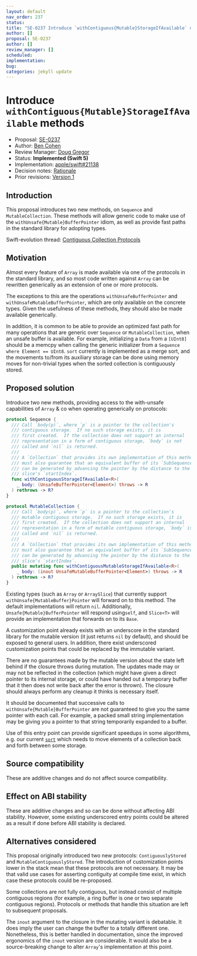 ```yaml
---
layout: default
nav_order: 237
status: 
title: "SE-0237 Introduce `withContiguous{Mutable}StorageIfAvailable` methods"
author: []
proposal: SE-0237
author: []
review_manager: []
scheduled: 
implementation: 
bug: 
categories: jekyll update
---
```


# Introduce `withContiguous{Mutable}StorageIfAvailable` methods

* Proposal: [SE-0237](0237-contiguous-collection.md)
* Author: [Ben Cohen](https://github.com/airspeedswift)
* Review Manager: [Doug Gregor](https://github.com/DougGregor)
* Status: **Implemented (Swift 5)**
* Implementation: [apple/swift#21138](https://github.com/apple/swift/pull/21138)
* Decision notes: [Rationale](https://forums.swift.org/t/accepted-with-modifications-se-0237-introduce-with-contiguous-mutable-storage-if-available-methods/18713)
* Prior revisions: [Version 1](https://github.com/apple/swift-evolution/commit/be787dee0732895d35e0aba8f2f69d1f310b4e99)

## Introduction

This proposal introduces two new methods, on `Sequence` and
`MutableCollection`. These methods will allow generic code to make use of the
`withUnsafe{Mutable}BufferPointer` idiom, as well as provide fast paths in the
standard library for adopting types.

Swift-evolution thread: [Contiguous Collection Protocols](https://forums.swift.org/t/contiguous-collection-protocols/17875)

## Motivation

Almost every feature of `Array` is made available via one of the protocols
in the standard library, and so most code written against `Array` can be
rewritten generically as an extension of one or more protocols.

The exceptions to this are the operations `withUnsafeBufferPointer` and
`withUnsafeMutableBufferPointer`, which are only available on the concrete
types. Given the usefulness of these methods, they should also be made
available generically.

In addition, it is common to be able to provide an optimized fast path 
for many operations that are generic over `Sequence` or `MutableCollection`,
when an unsafe buffer is available. For example, initializing a `Data` from
a `[UInt8]` should be a memcpy when calling the generic initializer
from a `Sequence where Element == UInt8`. `sort` currently is implemented
as a merge sort, and the movements to/from its auxiliary storage can be
done using memory moves for non-trivial types when the sorted collection
is contiguously stored.

## Proposed solution

Introduce two new methods, providing access to the with-unsafe
capabilities of `Array` & co when operating generically
on protocols:

```swift
protocol Sequence {
  /// Call `body(p)`, where `p` is a pointer to the collection's
  /// contiguous storage.  If no such storage exists, it is
  /// first created.  If the collection does not support an internal
  /// representation in a form of contiguous storage, `body` is not
  /// called and `nil` is returned.
  ///
  /// A `Collection` that provides its own implementation of this method
  /// must also guarantee that an equivalent buffer of its `SubSequence` 
  /// can be generated by advancing the pointer by the distance to the
  /// slice's `startIndex`.
  func withContiguousStorageIfAvailable<R>(
    _ body: (UnsafeBufferPointer<Element>) throws -> R
  ) rethrows -> R?
}

protocol MutableCollection {
  /// Call `body(p)`, where `p` is a pointer to the collection's
  /// mutable contiguous storage.  If no such storage exists, it is
  /// first created.  If the collection does not support an internal
  /// representation in a form of mutable contiguous storage, `body` is not
  /// called and `nil` is returned.
  ///
  /// A `Collection` that provides its own implementation of this method
  /// must also guarantee that an equivalent buffer of its `SubSequence` 
  /// can be generated by advancing the pointer by the distance to the
  /// slice's `startIndex`.
  public mutating func withContiguousMutableStorageIfAvailable<R>(
    _ body: (inout UnsafeMutableBufferPointer<Element>) throws -> R
  ) rethrows -> R?
}
```

Existing types (such as `Array` or `ArraySlice`) that currently support
`withUnsafe{MutableBuffer}Pointer` will forward on to this method. The default
implementations will return `nil`. Additionally, `Unsafe{Mutable}BufferPointer`
will respond using`self`, and `Slice<T>` will provide an implementation that
forwards on to its `Base`.

A customization point already exists with an underscore in the standard library
for the mutable version (it just returns `nil` by default), and should be
exposed to general users. In addition, there exist underscored
customization points that could be replaced by the immutable variant.

There are no guarantees made by the mutable version about the state left behind
if the closure throws during mutation. The updates made may or may not be
reflected in the collection (which might have given a direct pointer to its
internal storage, or could have handed out a temporary buffer that it then does
not write back after the error is thrown). The closure should always perform
any cleanup it thinks is necessary itself.

It should be documented that successive calls to
`withUnsafe{Mutable}BufferPointer` are not guaranteed to give you the same
pointer with each call. For example, a packed small string implementation may
be giving you a pointer to that string temporarily expanded to a buffer.

Use of this entry point can provide significant speedups in some
algorithms, e.g. our current
[`sort`](https://github.com/apple/swift/blob/6662ccc16dba27418eefd3cb7856bddda5a33386/stdlib/public/core/Sort.swift#L249)
which needs to move elements of a collection back and forth between
some storage.

## Source compatibility

These are additive changes and do not affect source compatibility.

## Effect on ABI stability

These are additive changes and so can be done without affecting ABI stability.
However, some existing underscored entry points could be altered as a result 
if done before ABI stability is declared.

## Alternatives considered

This proposal originally introduced two new protocols: `ContiguouslyStored`
and `MutableContiguouslyStored`. The introduction of customization points
lower in the stack mean that these protocols are not necessary. It may be
that valid use cases for asserting contiguity at compile time exist, in
which case these protocols could be re-proposed.

Some collections are not fully contiguous, but instead consist of multiple
contiguous regions (for example, a ring buffer is one or two separate
contiguous regions). Protocols or methods that handle this situation are 
left to subsequent proposals.

The `inout` argument to the closure in the mutating variant is debatable. It
does imply the user can change the buffer to a totally different one.
Nonetheless, this is better handled in documentation, since the improved
ergonomics of the `inout` version are considerable. It would also be a
source-breaking change to alter `Array`'s implementation at this point.
